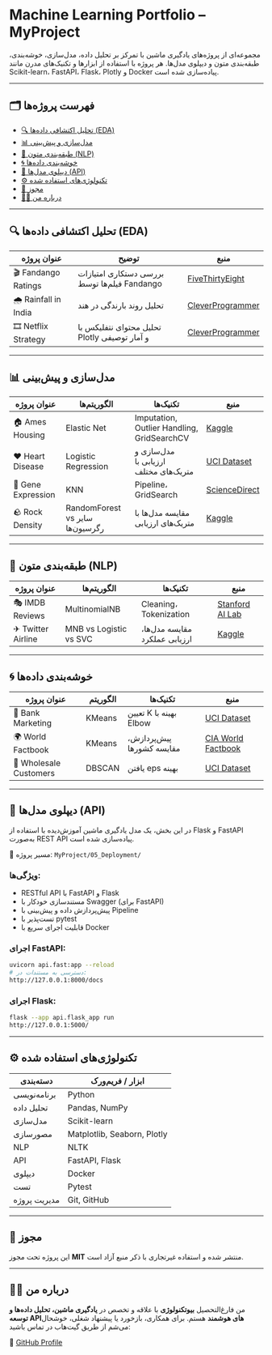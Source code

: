 # Machine Learning Portfolio – MyProject

مجموعه‌ای از پروژه‌های یادگیری ماشین با تمرکز بر تحلیل داده، مدل‌سازی، خوشه‌بندی، طبقه‌بندی متون و دیپلوی مدل‌ها. هر پروژه با استفاده از ابزارها و تکنیک‌های مدرن مانند Scikit-learn، FastAPI، Flask، Plotly و Docker پیاده‌سازی شده است.

---

## 🗂 فهرست پروژه‌ها

- [🔍 تحلیل اکتشافی داده‌ها (EDA)](#-تحلیل-اکتشافی-داده‌ها-eda)
- [📊 مدل‌سازی و پیش‌بینی](#-مدل‌سازی-و-پیش‌بینی)
- [💬 طبقه‌بندی متون (NLP)](#-طبقه‌بندی-متون-nlp)
- [🌀 خوشه‌بندی داده‌ها](#-خوشه‌بندی-داده‌ها)
- [🚀 دیپلوی مدل‌ها (API)](#-دیپلوی-مدل‌ها-api)
- [⚙️ تکنولوژی‌های استفاده شده](#️-تکنولوژی‌های-استفاده-شده)
- [📄 مجوز](#-مجوز)
- [🙋‍♀️ درباره من](#-درباره-من)

---

## 🔍 تحلیل اکتشافی داده‌ها (EDA)

| عنوان پروژه | توضیح | منبع |
|-------------|-------|-------|
| 🎬 Fandango Ratings | بررسی دستکاری امتیازات فیلم‌ها توسط Fandango | [FiveThirtyEight](http://fivethirtyeight.com/features/fandango-movies-ratings) |
| 🌧 Rainfall in India | تحلیل روند بارندگی در هند | [CleverProgrammer](https://thecleverprogrammer.com/2024/11/18/rainfall-trends-in-india-analysis-with-python/) |
| 🎞 Netflix Strategy | تحلیل محتوای نتفلیکس با Plotly و آمار توصیفی | [CleverProgrammer](https://thecleverprogrammer.com/2024/09/30/netflix-content-strategy-analysis-with-python/) |

---

## 📊 مدل‌سازی و پیش‌بینی

| عنوان پروژه | الگوریتم‌ها | تکنیک‌ها | منبع |
|-------------|-------------|----------|-------|
| 🏠 Ames Housing | Elastic Net | Imputation, Outlier Handling, GridSearchCV | [Kaggle](https://www.kaggle.com/datasets/shashanknecrothapa/ames-housing-dataset/data) |
| ❤️ Heart Disease | Logistic Regression | مدل‌سازی و ارزیابی با متریک‌های مختلف | [UCI Dataset](https://archive.ics.uci.edu/ml/datasets/Heart+Disease) |
| 🧬 Gene Expression | KNN | Pipeline، GridSearch | [ScienceDirect](https://www.sciencedirect.com/topics/biochemistry-genetics-and-molecular-biology/gene-expression-level) |
| 🪨 Rock Density | RandomForest vs سایر رگرسیون‌ها | مقایسه مدل‌ها با متریک‌های ارزیابی | [Kaggle](https://www.kaggle.com/code/abirchodha/rock-density-regression-various-models) |

---

## 💬 طبقه‌بندی متون (NLP)

| عنوان پروژه | الگوریتم‌ها | تکنیک‌ها | منبع |
|-------------|-------------|----------|--------|
| 🎭 IMDB Reviews | MultinomialNB | Cleaning، Tokenization | [Stanford AI Lab](http://ai.stanford.edu/~amaas/data/sentiment) |
| ✈ Twitter Airline | MNB vs Logistic vs SVC | مقایسه مدل‌ها، ارزیابی عملکرد | [Kaggle](https://www.kaggle.com/crowdflower/twitter-airline-sentiment?select=Tweets.csv) |

---

## 🌀 خوشه‌بندی داده‌ها

| عنوان پروژه | الگوریتم | تکنیک‌ها | منبع |
|-------------|-----------|-----------|-------|
| 🏦 Bank Marketing | KMeans | تعیین K بهینه با Elbow | [UCI Dataset](https://archive.ics.uci.edu/ml/datasets/bank+marketing) |
| 🌍 World Factbook | KMeans | پیش‌پردازش، مقایسه کشورها | [CIA World Factbook](https://www.cia.gov/library/publications/the-world-factbook/docs/faqs.html) |
| 🛒 Wholesale Customers | DBSCAN | یافتن eps بهینه | [UCI Dataset](https://archive.ics.uci.edu/ml/datasets/Wholesale+customers) |

---

## 🚀 دیپلوی مدل‌ها (API)

در این بخش، یک مدل یادگیری ماشین آموزش‌دیده با استفاده از Flask و FastAPI به‌صورت REST API پیاده‌سازی شده است.

📁 مسیر پروژه: `MyProject/05_Deployment/`

### ویژگی‌ها:

- RESTful API با FastAPI و Flask  
- مستندسازی خودکار با Swagger (برای FastAPI)  
- پیش‌پردازش داده و پیش‌بینی با Pipeline  
- تست‌پذیر با pytest  
- قابلیت اجرای سریع با Docker

### اجرای FastAPI:
```bash
uvicorn api.fast:app --reload
# دسترسی به مستندات در:
http://127.0.0.1:8000/docs
```

### اجرای Flask:
```bash
flask --app api.flask_app run
http://127.0.0.1:5000/
```

---

## ⚙️ تکنولوژی‌های استفاده شده

| دسته‌بندی | ابزار / فریم‌ورک |
|-----------|-------------------|
| برنامه‌نویسی | Python |
| تحلیل داده | Pandas, NumPy |
| مدل‌سازی | Scikit-learn |
| مصورسازی | Matplotlib, Seaborn, Plotly |
| NLP | NLTK |
| API | FastAPI, Flask |
| دیپلوی | Docker |
| تست | Pytest |
| مدیریت پروژه | Git, GitHub |

---

## 📄 مجوز

این پروژه تحت مجوز **MIT** منتشر شده و استفاده غیرتجاری با ذکر منبع آزاد است.

---

## 🙋‍♀️ درباره من

من فارغ‌التحصیل **بیوتکنولوژی** با علاقه‌ و تخصص در **یادگیری ماشین، تحلیل داده‌ها و توسعه APIهای هوشمند** هستم. برای همکاری، بازخورد یا پیشنهاد شغلی، خوشحال می‌شم از طریق گیت‌هاب در تماس باشید:

📎 [GitHub Profile](https://github.com/zziibbaa)
